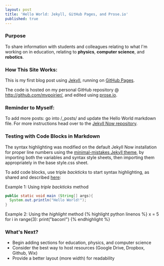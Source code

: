 ```yaml
---
layout: post
title: 'Hello World: Jekyll, GitHub Pages, and Prose.io'
published: true
---
```


### Purpose
To share information with students and colleagues relating to what I'm working on in education, relating to **physics**, **computer science**, and **robotics**.

### How This Site Works:
This is my first blog post using [Jekyll](https://github.com/barryclark/jekyll-now), running on [GitHub Pages](https://mvpoirier.github.io/).

The code is hosted on my personal GitHub repository @ <http://github.com/mvpoirier/>, and edited using [prose.io](https://prose.io).

### Reminder to Myself:
To add more posts: go into /_posts/ and update the Hello World markdown file. For more instructions head over to the [Jekyll Now repository](https://github.com/barryclark/jekyll-now).

### Testing with Code Blocks in Markdown
The syntax highlighting was modified on the default Jekyll Now installation for proper line numbers using the [minimal-mistakes Jekyll theme](https://github.com/mmistakes/minimal-mistakes/tree/master/_sass/minimal-mistakes), by importing both the variables and syntax style sheets, then importing them appropriately in the base style.css sheet.

To add code blocks, use triple _backticks_ to start syntax highlighting, as shared and described [here](https://frankindev.com/2017/03/18/syntax-highlight-with-rouge-in-jekyll/):

Example 1: Using _triple backticks_ method
```java
public static void main (String[] args){
  System.out.println("Hello World!");
}
```
  
Example 2: Using the _highlight_ method
{% highlight python linenos %}
x = 5
for i in range(3):
	print("bacon!")
{% endhighlight %}

### What's Next?
- Begin adding sections for education, physics, and computer science  
- Consider the best way to host resources (Google Drive, Dropbox, Github, Wix)  
- Provide a better layout (more width) for readability
